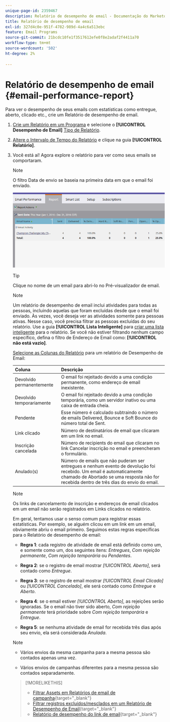 ```yaml
---
unique-page-id: 2359467
description: Relatório de desempenho de email - Documentação do Marketo - Documentação do produto
title: Relatório de desempenho de email
exl-id: 327d4c0e-951f-4782-989d-4a4c6a513ebc
feature: Email Programs
source-git-commit: 21bcdc10fe1f3517612efe0f8e2adaf2f4411a70
workflow-type: tm+mt
source-wordcount: '502'
ht-degree: 2%

---
```


# Relatório de desempenho de email {#email-performance-report}

Para ver o desempenho de seus emails com estatísticas como entregue, aberto, clicado etc., crie um Relatório de desempenho de email.

1. [Crie um Relatório em um Programa](/help/marketo/product-docs/reporting/basic-reporting/creating-reports/create-a-report-in-a-program.md) e selecione o **[!UICONTROL Desempenho de Email]** [Tipo de Relatório](/help/marketo/product-docs/reporting/basic-reporting/report-types/report-type-overview.md).
1. [Altere o Intervalo de Tempo do Relatório](/help/marketo/product-docs/reporting/basic-reporting/editing-reports/change-a-report-time-frame.md) e clique na guia **[!UICONTROL Relatório]**.
1. Você está aí! Agora explore o relatório para ver como seus emails se comportaram.

   >[!NOTE]
   >
   >O filtro Data de envio se baseia na primeira data em que o email foi enviado.

   ![](assets/email-performance-report.png)

   >[!TIP]
   >
   >Clique no nome de um email para abri-lo no Pré-visualizador de email.

   >[!NOTE]
   >
   >Um relatório de desempenho de email inclui atividades para todas as pessoas, incluindo aquelas que foram excluídas desde que o email foi enviado. Às vezes, você deseja ver as atividades somente para pessoas ativas. Nesse caso, você precisa filtrar as pessoas excluídas do seu relatório. Use a guia **[!UICONTROL Lista Inteligente]** para [criar uma lista inteligente](/help/marketo/product-docs/core-marketo-concepts/smart-lists-and-static-lists/creating-a-smart-list/create-a-smart-list.md) para o relatório. Se você não estiver filtrando nenhum campo específico, defina o filtro de Endereço de Email como: **[!UICONTROL não está vazio]**.

   [Selecione as Colunas do Relatório](/help/marketo/product-docs/reporting/basic-reporting/editing-reports/select-report-columns.md) para um relatório de Desempenho de Email:

   <table><thead>

<tr>
    <th>Coluna</th>
    <th>Descrição</th>
  </tr></thead>
<tbody>
  <tr>
    <td>Devolvido permanentemente</td>
    <td>O email foi rejeitado devido a uma condição permanente, como endereço de email inexistente.</td>
  </tr>
  <tr>
    <td>Devolvido temporariamente</td>
    <td>O email foi rejeitado devido a uma condição temporária, como um servidor inativo ou uma caixa de entrada cheia.</td>
  </tr>
  <tr>
    <td>Pendente</td>
    <td>Esse número é calculado subtraindo o número de emails Delivered, Bounce e Soft Bounce do número total de Sent.</td>
  </tr>
  <tr>
    <td>Link clicado</td>
    <td>Número de destinatários de email que clicaram em um link no email.</td>
  </tr>
  <tr>
    <td>Inscrição cancelada</td>
    <td>Número de recipients do email que clicaram no link Cancelar inscrição no email e preencheram o formulário.</td>
  </tr>
  <tr>
    <td>Anulado(s)</td>
    <td>Número de emails que não puderam ser entregues e nenhum evento de devolução foi recebido. Um email é automaticamente chamado de Abortado se uma resposta não for recebida dentro de três dias do envio do email.</td>
  </tr>
</tbody></table>

>[!NOTE]
>
>Os links de cancelamento de inscrição e endereços de email clicados em um email não serão registrados em Links clicados no relatório.

Em geral, tentamos usar o senso comum para registrar essas estatísticas. Por exemplo, se alguém clicou em um link em um email, obviamente abriu o email primeiro. Seguimos estas regras específicas para o Relatório de desempenho de email:

* **Regra 1**: cada registro de atividade de email está definido como um, e somente como um, dos seguintes itens: _Entregues_, _Com rejeição permanente_, _Com rejeição temporária_ ou _Pendentes_.

* **Regra 2**: se o registro de email mostrar _[!UICONTROL Aberto]_, será contado como _Entregue_.

* **Regra 3**: se o registro de email mostrar _[!UICONTROL Email Clicado]_ ou _[!UICONTROL Cancelado]_, ele será contado como _Entregue_ e _Aberto_.

* **Regra 4**: se o email estiver _[!UICONTROL Aberto]_, as rejeições serão ignoradas. Se o email não tiver sido aberto, _Com rejeição permanente_ terá prioridade sobre _Com rejeição temporária_ e _Entregue_.

* **Regra 5**: se nenhuma atividade de email for recebida três dias após seu envio, ela será considerada _Anulada_.

>[!NOTE]
>
>* Vários envios da mesma campanha para a mesma pessoa são contados apenas uma vez.
>
>* Vários envios de campanhas diferentes para a mesma pessoa são contados separadamente.

>[!MORELIKETHIS]
>
>* [Filtrar Assets em Relatórios de email de campanha](/help/marketo/product-docs/reporting/basic-reporting/report-activity/filter-assets-in-a-campaign-email-reports.md){target="_blank"}
>* [Filtrar registros excluídos/mesclados em um Relatório de Desempenho de Email](/help/marketo/product-docs/reporting/basic-reporting/report-activity/filter-deleted-merged-records-email-performance-report.md){target="_blank"}
>* [Relatório de desempenho do link de email](/help/marketo/product-docs/email-marketing/email-programs/email-program-data/email-link-performance-report.md){target="_blank"}
